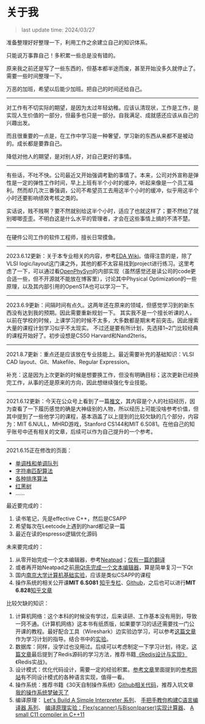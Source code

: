 # 关于我
> last update time: 2024/03/27

准备整理好好整理一下，利用工作之余建立自己的知识体系。

只能说万事靠自己！多积累一些总是没有错的。

原来我之前还是写了一些东西的，但基本都半途而废，甚至开始没多久就停止了。需要一些时间整理一下。

万恶的加班，希望以后能少加班。把自己的时间还给自己。

---

对工作有不切实际的期望，是因为太过年轻幼稚。应该认清现状，工作是工作，是实现人生价值的一部分，但最多也只是一部分。自我满足、成就感还应该从自己的兴趣出发。

而且很重要的一点是，在工作中学习是一种奢望，学习新的东西从来都不是被动的。成长都是要靠自己。

降低对他人的期望，是对别人好，对自己更好的事情。

---

有些话，不吐不快。公司最近又开始强调考勤的事情了。本来，公司对外宣称是弹性是一定的弹性工作时间，早上上班有半个小时的缓冲，听起来像是一个员工福利。然而却几次三番强调，公司不希望员工去用这半个小时的缓冲，似乎用这半个小时还要影响绩效考核之类的。

实话说，贱不贱啊？要不然就别给这半个小时，适应了也就这样了；要不然给了就别唧唧歪歪。不明白这是什么水平的管理者，才会在这些事情上搞的不清不楚。

---

在硬件公司工作的软件工程师，擅长日常摸鱼。

---

2023.6.12更新：关于本专业相关的内容，参考[EDA Wiki](https://openbelt.org.cn/intro/course/)。值得注意的是，除了VLSI logic/layout这门课之外，其他的都不太容易找到project进行练习。这里考虑了一下，可以通过看[OpenPhySyn](https://github.com/scale-lab/OpenPhySyn)的内部实现（虽然感觉还是读公司的code更合适一些，但不开源就不能放在博客里），讨论其中Physical Optimization的一些原理，以及其内部引用的OpenSTA也可以学习一下。

---

2023.6.9更新：间隔时间有点久。这两年还在原来的领域，但感觉学习到的新东西没有达到我的预期。因此需要重新规划一下。
其实我不是一个擅长听课的人，以前在学校的时候，上课学习的时候不太多，大多数都是期末考前突击。因此搜索大量的课程计划学习似乎不太现实。
不过还是要有所计划，先选择1~2门比较经典的课程开始好了。初步设想是CS50 Harvard和Nand2teris。

---

2021.8.7更新：重点还是应该放在专业技能上。最近需要补充的基础知识：VLSI CAD layout、Git、Makefile、Regular Expression。

补充：这是因为上次更新的时候是想要换工作，但没有明确目标；这次更新已经换完工作，从事的还是原来的方向，因此想继续强化专业技能。

---

2021.6.12更新：今天在公众号上看到了一篇[推文](https://zhuanlan.zhihu.com/p/377154343)，其内容是个人的社招经历，因为查看了一下履历感觉的确是大神级别的人物，所以经历上可能没啥参考价值，但其中提到了一些他学习的课程，基本涵盖了以上提到的比较欠缺的几个部分，内容为：MIT 6.NULL，MHRD游戏，Stanford CS144和MIT 6.S081。在他自己的知乎账号中还有相关的文章，后续可以作为自己提升的一个参考。

---

2021.6.15正在修改的页面：
- [单调栈和单调队列](src/al/00.md)
- [字符串匹配算法](src/al/01.md)
- [各种排序算法](src/al/03.md)
- [红黑树](src/al/04.md)
- ......

最近要完成的：
1. 读书笔记，先是effective C++，然后是CSAPP
2. 希望每次在Leetcode上遇到的hard都记录一篇
3. 最近在读的espresso逻辑优化源码

未来要完成的：
1. 从零开始完成一个文本编辑器，参考[Neatpad](http://www.catch22.net/tuts/neatpad/neatpad-overview#)；[仅有一篇的翻译](https://blog.csdn.net/keminlau/article/details/4101971)
2. 或者再开始Neatpad之前[用Qt先完成一个文本编辑器](https://blog.51cto.com/1691647/1710939)，算是简单复习一下Qt
3. 国内[南京大学计算机基础实验](https://nju-projectn.github.io/ics-pa-gitbook/ics2019/)，应该是类似CSAPP的课程
3. 操作系统的相关公开课**MIT 6.S081** [知乎专栏](https://www.zhihu.com/column/c_1294282919087964160)、[Github](https://github.com/huihongxiao/MIT6.S081/tree/master/lec01-introduction-and-examples)，之后也可以进行**MIT 6.828**[知乎文章](https://zhuanlan.zhihu.com/p/74028717)

比较欠缺的知识：
1. 计算机网络：这个本科的时候没有学过，后来读研、工作基本没有用到，导致一窍不通。《计算机网络》这本书有纸质版，如果要学习的话还需要找一门公开课的教程。最好配合工具（Wireshark）边实验边学习，可以参考[这篇文章](https://mp.weixin.qq.com/s/WDW1lceGhFBhY6bfAmZfoQ)作为学习计划的指导。结合书中的[实验](https://blog.csdn.net/Beeeeeea/article/details/83786715)。
2. 数据库：同样，没学过也没用过。后续可以考虑制定一下学习计划，待定。[这篇文章](https://mp.weixin.qq.com/s/6qhK1oHXP_VzfgR9BjYVJg)最后提到了Redis源码的学习方法，推荐书籍[《Redis设计与实现》](https://book.douban.com/subject/25900156/)《Redis实战》。
3. 设计模式：优化代码设计，需要一定的经验积累。[参考文章](https://mp.weixin.qq.com/s/DgnYYWSKMItSbe_e34ukQQ)里面提到的[参考网站](https://refactoring.guru/)有不同设计模式的各种语言实现，值得一看。
4. 操作系统：推荐书籍《30天自制操作系统》[Github相关代码](https://github.com/yourtion/30dayMakeOS)，推荐入坑文章[我的操作系统梦破灭了](https://mp.weixin.qq.com/s/KT6ADNGRLrDA8yQ-pvNBVg)
5. 编译原理：
[Let's Build A Simple Interpreter 系列](https://ruslanspivak.com/lsbasi-part1/#)、
[手把手教你构建C语言编译器 系列](https://lotabout.me/2015/write-a-C-interpreter-0/)、
[编译原理实验：Flex(scanner)与Bison(parser)实现计算器](https://my.oschina.net/liuyuanyuangogo/blog/3090065)、
[A small C11 compiler in C++11](https://hub.fastgit.org/wgtdkp/wgtcc)
